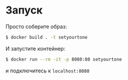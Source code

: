 # Запуск 

Просто соберите образ:

```bash
$ docker build . -t setyourtone
```
И запустите контейнер:
```bash
$ docker run --rm -it -p 8080:80 setyourtone
```

и подключитесь к `localhost:8080`

